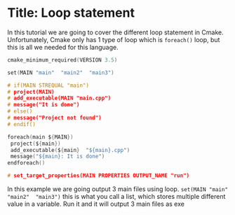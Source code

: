 ﻿# Title: Loop statement

In this tutorial we are going to cover the different loop statement in Cmake. Unfortunately, Cmake
only has 1 type of loop which is `foreach()` loop, but this is all we needed for this language.

```c
cmake_minimum_required(VERSION 3.5)

set(MAIN "main"  "main2"  "main3")

# if(MAIN STREQUAL "main")
# project(MAIN)
# add_executable(MAIN "main.cpp")
# message("It is done")
# else()
# message("Project not found")
# endif()

foreach(main ${MAIN})
 project(${main})
 add_executable(${main}  "${main}.cpp")
 message("${main}: It is done")
endforeach()

# set_target_properties(MAIN PROPERTIES OUTPUT_NAME "run")
```

In this example we are going output 3 main files using loop. `set(MAIN "main"  "main2"  "main3")`
this is what you call a list, which stores multiple different value in a variable. Run it and it
will output 3 main files as exe
